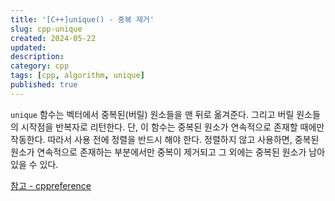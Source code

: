 ```yaml
---
title: '[C++]unique() - 중복 제거'
slug: cpp-unique
created: 2024-05-22
updated:
description:
category: cpp
tags: [cpp, algorithm, unique]
published: true
---
```


`unique` 함수는 벡터에서 중복된(버릴) 원소들을 맨 뒤로 옮겨준다.
그리고 버릴 원소들의 시작점을 반복자로 리턴한다.
단, 이 함수는 중복된 원소가 연속적으로 존재할 때에만 작동한다.
따라서 사용 전에 정렬을 반드시 해야 한다.
정렬하지 않고 사용하면, 중복된 원소가 연속적으로 존재하는 부분에서만 중복이 제거되고 그 외에는 중복된 원소가 남아있을 수 있다.

[참고 - cppreference][1]

[1]: https://en.cppreference.com/w/cpp/algorithm/unique

